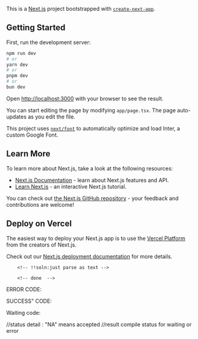 This is a [Next.js](https://nextjs.org/) project bootstrapped with [`create-next-app`](https://github.com/vercel/next.js/tree/canary/packages/create-next-app).

## Getting Started

First, run the development server:


```bash
npm run dev
# or
yarn dev
# or
pnpm dev
# or
bun dev
```

Open [http://localhost:3000](http://localhost:3000) with your browser to see the result.

You can start editing the page by modifying `app/page.tsx`. The page auto-updates as you edit the file.

This project uses [`next/font`](https://nextjs.org/docs/basic-features/font-optimization) to automatically optimize and load Inter, a custom Google Font.

## Learn More

To learn more about Next.js, take a look at the following resources:

- [Next.js Documentation](https://nextjs.org/docs) - learn about Next.js features and API.
- [Learn Next.js](https://nextjs.org/learn) - an interactive Next.js tutorial.

You can check out [the Next.js GitHub repository](https://github.com/vercel/next.js/) - your feedback and contributions are welcome!

## Deploy on Vercel

The easiest way to deploy your Next.js app is to use the [Vercel Platform](https://vercel.com/new?utm_medium=default-template&filter=next.js&utm_source=create-next-app&utm_campaign=create-next-app-readme) from the creators of Next.js.

Check out our [Next.js deployment documentation](https://nextjs.org/docs/deployment) for more details.

<!--todo -->
<!--  todo 1. remove console.logs and error logs  -->
<!--!! todo 2. make function components server wherever possible -->
<!--!! 2. add a navbar for signin -->
<!-- done but need customizing  -->

<!--todo 4. connect to db and store user data PRIMARY-->

<!--todo 4. find a way to make question easy SECONDARY-->

<!-- step 1. provide user an interface to write problem statements uing word like editor which converts it into HTML -->
<!-- step2: the user specifies function name input type and output type-->
<!-- step 3: user clicks submit button and a server action is run which converts the data in json format  -->
<!-- step 4: it also connects to database and stores the question in teh data base -->
<!-- step 5: -->

<!--!! todo 5. add env variables to local file -->
<!-- added except python3_8 -->
<!--todo 6. create function to run and submit -->
<!--todo 7. to fix the black space below body SECONDARY-->
<!--todo 8: bring the boilerplate and function names -->
<!-- step1: on submit button clicking a popup below should open with loading sign  -->
<!-- step2: when request answered then either show the error in the editor or show the accepted result logo -->
<!-- OPTIONAL FEATURE: switch to code mirror to highlight a line on error -->
<!--!! step3: we also need a way for user to close the popup that opened -->
<!--!! step4: we also need to convert it into binary and download it all manually --> 
        <!-- !!soln:just parse as text -->
<!--!! step5: we also need a way to stop executing get results when result is obtained -->
        <!-- done  -->
<!-- step6: we need a way to highlight in the line where the error is and not reset the page SECONDARY-->

<!-- todo 7. chnage theme of signin and editor page to black or grey:secondary -->
<!-- todo 9: theme option: secondary -->

<!-- username : advaitasoni-->
<!-- db:password jKqeQ6SI2N2mwCOv -->

ERROR CODE:
<!-- code is  CODE_COMPILED
----Final Show is ----
: {
  he_id: '44136cb1-c581-4f51-9442-134478e94a3c',
  request_status: { code: 'CODE_COMPILED', message: 'Compilation step is over' },
  status_update_url: 'https://api.hackerearth.com/v4/partner/code-evaluation/submissions/44136cb1-c581-4f51-9442-134478e94a3c/',
  result: {
    compile_status: '  File "solution.py3", line 1\n' +
      '    this is a code for python\n' +
      '              ^\n' +
      'SyntaxError: invalid syntax\n' +
      '\n',
    run_status: {
      output: null,
      status: 'NA',
      status_detail: null,
      time_used: 0,
      memory_used: 0
    }
  }
} -->
SUCCESS" CODE:
<!-- : {
  he_id: '19d32f89-146c-47f2-b34d-80085c0883de',
  request_status: {
    code: 'REQUEST_COMPLETED',
    message: 'Your request has been completed successfully'
  },
  status_update_url: 'https://api.hackerearth.com/v4/partner/code-evaluation/submissions/19d32f89-146c-47f2-b34d-80085c0883de/',
  result: {
    compile_status: 'OK',
    run_status: {
      output: 'https://he-s3.s3.amazonaws.com/media/userdata/AnonymousUser/code/faada16',
      status: 'AC',
      status_detail: 'NA',
      time_used: 0.0175,
      memory_used: 2
    }
  }
} -->

Waiting code:
<!-- : {
  he_id: 'fb1dc997-85e7-4d87-800f-fa036e8bb04b',
  request_status: { code: 'CODE_COMPILED', message: 'Compilation step is over' }, 
  status_update_url: 'https://api.hackerearth.com/v4/partner/code-evaluation/submissions/fb1dc997-85e7-4d87-800f-fa036e8bb04b/',
  result: {
    compile_status: 'OK',
    run_status: {
      output: null,
      status: 'NA',
      status_detail: null,
      time_used: 0,
      memory_used: 0
    }
  }
} -->
//status detail : "NA" means accepted
//result compile status for waiting or error